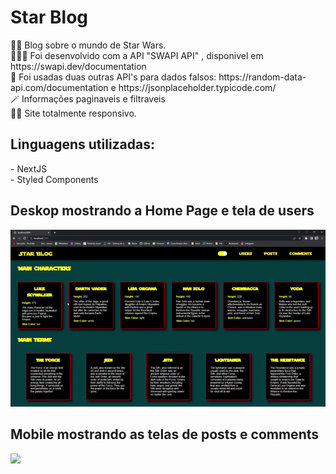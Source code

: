 <h1>Star Blog</h1>
👨‍💻 Blog sobre o mundo de Star Wars. <br>
🧑🏽‍🦰 Foi desenvolvido com a API "SWAPI API" , disponivel em https://swapi.dev/documentation<br>
📕 Foi usadas duas outras API's para dados falsos: https://random-data-api.com/documentation e https://jsonplaceholder.typicode.com/<br>
🪄 Informações paginaveis e filtraveis<br>
🤏🏽 Site totalmente responsivo.

<h2>Linguagens utilizadas:</h2>
    - NextJS <br>
    - Styled Components
    
<h2>Deskop mostrando a Home Page e tela de users</h2>  
<img src ="for_readme/desktop_home_users.gif">

<h2>Mobile mostrando as telas de posts e comments</h2>  
<img src ="for_readme/mobile_posts_comments.gif">


